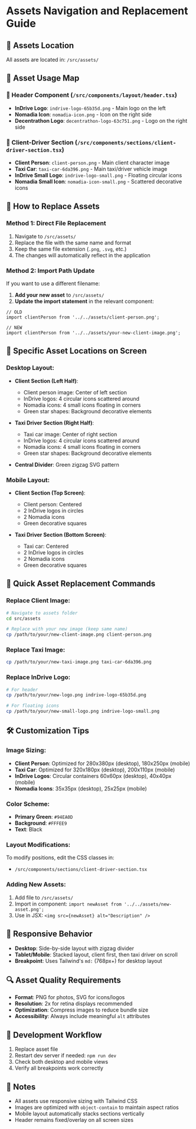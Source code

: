 # Assets Navigation and Replacement Guide

## 📁 Assets Location
All assets are located in: `/src/assets/`

## 🎨 Asset Usage Map

### 🏢 Header Component (`/src/components/layout/header.tsx`)
- **InDrive Logo**: `indrive-logo-65b35d.png` - Main logo on the left
- **Nomadia Icon**: `nomadia-icon.png` - Icon on the right side
- **Decentrathon Logo**: `decentrathon-logo-63c751.png` - Logo on the right side

### 👥 Client-Driver Section (`/src/components/sections/client-driver-section.tsx`)
- **Client Person**: `client-person.png` - Main client character image
- **Taxi Car**: `taxi-car-6da396.png` - Main taxi/driver vehicle image
- **InDrive Small Logo**: `indrive-logo-small.png` - Floating circular icons
- **Nomadia Small Icon**: `nomadia-icon-small.png` - Scattered decorative icons

## 🔄 How to Replace Assets

### Method 1: Direct File Replacement
1. Navigate to `/src/assets/`
2. Replace the file with the same name and format
3. Keep the same file extension (`.png`, `.svg`, etc.)
4. The changes will automatically reflect in the application

### Method 2: Import Path Update
If you want to use a different filename:

1. **Add your new asset** to `/src/assets/`
2. **Update the import statement** in the relevant component:

```tsx
// OLD
import clientPerson from '../../assets/client-person.png';

// NEW
import clientPerson from '../../assets/your-new-client-image.png';
```

## 📍 Specific Asset Locations on Screen

### Desktop Layout:
- **Client Section (Left Half)**:
  - Client person image: Center of left section
  - InDrive logos: 4 circular icons scattered around
  - Nomadia icons: 4 small icons floating in corners
  - Green star shapes: Background decorative elements

- **Taxi Driver Section (Right Half)**:
  - Taxi car image: Center of right section
  - InDrive logos: 4 circular icons scattered around
  - Nomadia icons: 4 small icons floating in corners
  - Green star shapes: Background decorative elements

- **Central Divider**: Green zigzag SVG pattern

### Mobile Layout:
- **Client Section (Top Screen)**:
  - Client person: Centered
  - 2 InDrive logos in circles
  - 2 Nomadia icons
  - Green decorative squares

- **Taxi Driver Section (Bottom Screen)**:
  - Taxi car: Centered
  - 2 InDrive logos in circles
  - 2 Nomadia icons
  - Green decorative squares

## 🎯 Quick Asset Replacement Commands

### Replace Client Image:
```bash
# Navigate to assets folder
cd src/assets

# Replace with your new image (keep same name)
cp /path/to/your/new-client-image.png client-person.png
```

### Replace Taxi Image:
```bash
cp /path/to/your/new-taxi-image.png taxi-car-6da396.png
```

### Replace InDrive Logo:
```bash
# For header
cp /path/to/your/new-logo.png indrive-logo-65b35d.png

# For floating icons
cp /path/to/your/new-small-logo.png indrive-logo-small.png
```

## 🛠️ Customization Tips

### Image Sizing:
- **Client Person**: Optimized for 280x380px (desktop), 180x250px (mobile)
- **Taxi Car**: Optimized for 320x180px (desktop), 200x110px (mobile)
- **InDrive Logos**: Circular containers 60x60px (desktop), 40x40px (mobile)
- **Nomadia Icons**: 35x35px (desktop), 25x25px (mobile)

### Color Scheme:
- **Primary Green**: `#94EA0D`
- **Background**: `#FFFEE9`
- **Text**: Black

### Layout Modifications:
To modify positions, edit the CSS classes in:
- `/src/components/sections/client-driver-section.tsx`

### Adding New Assets:
1. Add file to `/src/assets/`
2. Import in component: `import newAsset from '../../assets/new-asset.png';`
3. Use in JSX: `<img src={newAsset} alt="Description" />`

## 📱 Responsive Behavior
- **Desktop**: Side-by-side layout with zigzag divider
- **Tablet/Mobile**: Stacked layout, client first, then taxi driver on scroll
- **Breakpoint**: Uses Tailwind's `md:` (768px+) for desktop layout

## 🔍 Asset Quality Requirements
- **Format**: PNG for photos, SVG for icons/logos
- **Resolution**: 2x for retina displays recommended
- **Optimization**: Compress images to reduce bundle size
- **Accessibility**: Always include meaningful `alt` attributes

## 🚀 Development Workflow
1. Replace asset file
2. Restart dev server if needed: `npm run dev`
3. Check both desktop and mobile views
4. Verify all breakpoints work correctly

## 📝 Notes
- All assets use responsive sizing with Tailwind CSS
- Images are optimized with `object-contain` to maintain aspect ratios
- Mobile layout automatically stacks sections vertically
- Header remains fixed/overlay on all screen sizes
